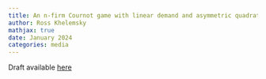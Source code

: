 ```yaml
---
title: An n-firm Cournot game with linear demand and asymmetric quadratic costs(work in progress)
author: Ross Khelemsky
mathjax: true
date: January 2024
categories: media
---
```

Draft available [here](https://github.com/user-attachments/files/16435509/linear_quadratic_cournot.1.pdf)
